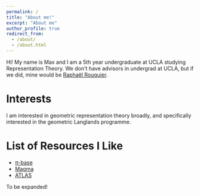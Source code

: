 ```yaml
---
permalink: /
title: "About me!"
excerpt: "About me"
author_profile: true
redirect_from: 
  - /about/
  - /about.html
---
```


Hi! My name is Max and I am a 5th year undergraduate at UCLA studying Representation Theory. We don't have advisors in undergrad at UCLA, but if we did, mine would be [Raphaël Rouquier](https://www.math.ucla.edu/~rouquier/). 

# Interests
I am interested in geometric representation theory broadly, and specifically interested in the geometric Langlands programme. 

# List of Resources I Like
- [π-base](https://topology.pi-base.org/)
- [Magma](http://magma.maths.usyd.edu.au/magma/)
- [ATLAS](https://brauer.maths.qmul.ac.uk/Atlas/v3/)

To be expanded!
